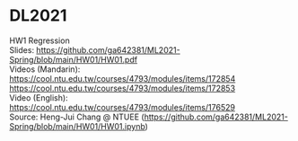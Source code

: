 # DL2021

HW1 Regression  
Slides: https://github.com/ga642381/ML2021-Spring/blob/main/HW01/HW01.pdf  
Videos (Mandarin): https://cool.ntu.edu.tw/courses/4793/modules/items/172854  
https://cool.ntu.edu.tw/courses/4793/modules/items/172853  
Video (English): https://cool.ntu.edu.tw/courses/4793/modules/items/176529  
Source: Heng-Jui Chang @ NTUEE (https://github.com/ga642381/ML2021-Spring/blob/main/HW01/HW01.ipynb)  
